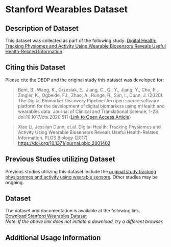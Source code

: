 # Stanford Wearables Dataset

## Description of Dataset
This dataset was collected as part of the following study: [Digital Health: Tracking Physiomes and Activity Using Wearable Biosensors Reveals Useful Health-Related Information](https://journals.plos.org/plosbiology/article?id=10.1371/journal.pbio.2001402).

## Citing this Dataset
Please cite the DBDP and the original study this dataset was developed for:

> Bent, B., Wang, K., Grzesiak, E., Jiang, C., Qi, Y., Jiang, Y., Cho, P., Zingler, K., Ogbeide, F.I., Zhao, A., Runge, R., Sim, I., Dunn, J. (2020). The Digital Biomarker      Discovery Pipeline: An open source software platform for the development of digital biomarkers using mHealth and wearables data. Journal of Clinical and Translational Science, 1-28. doi:10.1017/cts.2020.511 ([Link to Open Access Article](https://www.cambridge.org/core/journals/journal-of-clinical-and-translational-science/article/digital-biomarker-discovery-pipeline-an-open-source-software-platform-for-the-development-of-digital-biomarkers-using-mhealth-and-wearables-data/A6696CEF138247077B470F4800090E63))

> Xiao Li, Jessilyn Dunn, et.al. Digital Health: Tracking Physiomes and Activity Using Wearable Biosensors Reveals Useful Health-Related Information. PLOS Biology (2017). https://doi.org/10.1371/journal.pbio.2001402


## Previous Studies utilizing Dataset

Previous studies utilizing this dataset include the [original study tracking physiosomes and activity using wearable sensors](https://journals.plos.org/plosbiology/article?id=10.1371/journal.pbio.2001402). Other studies may be ongoing.


## Dataset 

The dataset and documentation is available at the following link.   
<a href="http://ipop-data.stanford.edu/wearable_data/Stanford_Wearables_data.tar" target="_blank">Download Stanford Wearables Dataset</a>  
*Note: If the above link does not initiate a download, try a different browser.*

## Additional Usage Information

